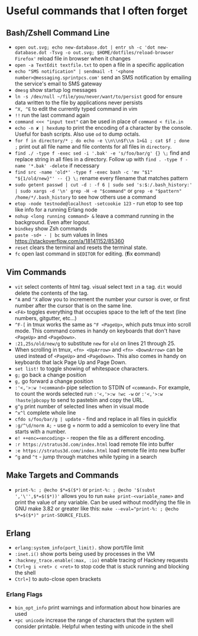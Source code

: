 # Useful commands that I often forget

## Bash/Zshell Command Line

* `open out.svg; echo new-database.dot | entr sh -c 'dot new-database.dot -Tsvg -o out.svg; $HOME/dotfiles/reload-browser Firefox'` reload file in browser when it changes
* `open -a TextEdit textfile.txt` to open a file in a specific application
* `echo "SMS notification" | sendmail -t '<phone number>@messaging.sprintpcs.com'` send an SMS notification by emailing the service's email to SMS gateway
* `dmesg` show startup log messages
* `ln -s /dev/null ~/file/you/never/want/to/persist` good for ensure data written to the file by applications never persists
* `^X, ^E` to edit the currently typed command in vim
* `!!` run the last command again
* `command <<< "input text"` can be used in place of `command < file.in`
* `echo -n ✘ | hexdump` to print the encoding of a character by the console. Useful for bash scripts. Also use `od` to dump octals.
* `for f in directory/* ; do echo -e \\n\\n$f\\n 1>&1 ; cat $f ; done ;` print out all file name and file contents for all files in `directory`.
* `find ./ -type f -exec sed -i '.bak' -e 's/foo/bar/g' {} \;` find and replace string in all files in a directory. Follow up with `find . -type f -name '*.bak' -delete` if necessary
* `find src -name 'old*' -type f -exec bash -c 'mv "$1" "${1/old/new}"' -- {} \;` rename every filename that matches pattern
* `sudo getent passwd | cut -d : -f 6 | sudo sed 's:$:/.bash_history:' | sudo xargs -d '\n' grep -H -e "$command"` or `grep -e "$pattern" /home/*/.bash_history` to see how others use a command
* `etop -node testnode@localhost -setcookie 123` - run etop to see top like info for a running Erlang node
* `nohup <long running command> &` leave a command running in the background. Even after logout.
* `bindkey` show Zsh commands
* `paste -sd+ - | bc` sum values in lines https://stackoverflow.com/a/18141152/85360
* `reset` clears the terminal and resets the terminal state.
* `fc` open last command in `$EDITOR` for editing. (**f**ix **c**ommand)

## Vim Commands

* `vit` select contents of html tag. `v`isual select text `i`n a `t`ag. `dit` would delete the contents of the tag.
* `^A` and `^X` allow you to increment the number your cursor is over, or first number after the cursor that is on the same line.
* `<F4>` toggles everything that occupies space to the left of the text (line numbers, gitgutter, etc...)
* `^F-[` in tmux works the same as `^F <PageUp>`, which puts tmux into scroll mode. This command comes in handy on keyboards that don't have `<PageUp>` and `<PageDown>`.
* `:21,25s/old/new/g` to substitute `new` for `old` on lines 21 through 25.
* When scrolling in tmux, `<fn> <UpArrow>` and `<fn> <DownArrow>` can be used instead of `<PageUp>` and `<PageDown>`. This also comes in handy on keyboards that lack Page Up and Page Down.
* `set list!` to toggle showing of whitespace characters.
* `g;` go back a change position
* `g,` go forward a change position
* `:'<,'>:w !<command>` pipe selection to STDIN of `<command>`. For example, to count the words selected run `:'<,'>:w !wc -w` or `:'<,'>:w !haste|pbcopy` to send to pastebin and copy the URL.
* `g^g` print number of selected lines when in visual mode
* `^x^l` complete whole line
* `cfdo s/foo/bar/g | update` - find and replace in all files in quickfix
* `:g/^\d/norm A;` - use g + norm to add a semicolon to every line that starts with a number.
* `e! ++enc=<encoding>` - reopen the file as a different encoding.
* `:r https://stratus3d.com/index.html` load remote file into buffer
* `:e https://stratus3d.com/index.html` load remote file into new buffer
* `^g` and `^t` - jump through matches while typing in a search

## Make Targets and Commands

* `print-%: ; @echo $*=$($*)` or `print-%: ; @echo '$(subst ','\'',$*=$($*))'` allows you to run `make print-<variable_name>` and print the value of any variable. Can be used without modifying the file in GNU make 3.82 or greater like this: `make --eval="print-%: ; @echo $*=$($*)" print-SOURCE_FILES`.

## Erlang

* `erlang:system_info(port_limit).` show port/file limit
* `:inet.i()` show ports being used by processes in the VM
* `:hackney_trace.enable(:max, :io)` enable tracing of Hackney requests
* `Ctrl+g i <ret> c <ret>` to stop code that is stuck running and blocking the shell
* `Ctrl+]` to auto-close open brackets

### Erlang Flags

* `bin_opt_info` print warnings and information about how binaries are used
* `+pc unicode` increase the range of characters that the system will consider printable. Helpful when testing with unicode in the shell
